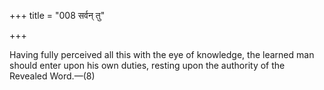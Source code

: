 +++
title = "008 सर्वन् तु"

+++

Having fully perceived all this with the eye of knowledge, the learned man should enter upon his own duties, resting upon the authority of the Revealed Word.—(8)